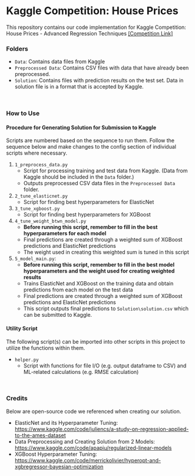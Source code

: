 # Kaggle Competition: House Prices
This repository contains our code implementation for Kaggle Competition: House Prices - Advanced Regression Techniques [\[Competition Link\]](https://www.kaggle.com/competitions/house-prices-advanced-regression-techniques)

### Folders
* ```Data```: Contains data files from Kaggle
* ```Preprocessed Data```: Contains CSV files with data that have already been preprocessed.
* ```Solution```: Contains files with prediction results on the test set. Data in solution file is in a format that is accepted by Kaggle.
<br>

### How to Use
#### Procedure for Generating Solution for Submission to Kaggle
Scripts are numbered based on the sequence to run them. Follow the sequence below and make changes to the config section of individual scripts where necessary.
1. ```1_preprocess_data.py```
    - Script for processing training and test data from Kaggle. (Data from Kaggle should be included in the ```Data``` folder.)
    - Outputs preprocessed CSV data files in the ```Preprocessed Data``` folder.
1. ```2_tune_elasticnet.py```
    - Script for finding best hyperparameters for ElasticNet
1. ```3_tune_xgboost.py```
    - Script for finding best hyperparameters for XGBoost
1. ```4_tune_weight_btwn_model.py```
    - <b>Before running this script, remember to fill in the best hyperparameters for each model</b>
    - Final predictions are created through a weighted sum of XGBoost predictions and ElasticNet predictions
    - The weight used in creating this weighted sum is tuned in this script
1. ```5_model_main.py```:
    - <b>Before running this script, remember to fill in the best model hyperparameters and the weight used for creating weighted results</b>
    - Trains ElasticNet and XGBoost on the training data and obtain predictions from each model on the test data
    - Final predictions are created through a weighted sum of XGBoost predictions and ElasticNet predictions
    - This script outputs final predictions to ```Solution\solution.csv``` which can be submitted to Kaggle.

#### Utility Script
The following script(s) can be imported into other scripts in this project to utilize the functions within them.
* ```helper.py```
    - Script with functions for file I/O (e.g. output dataframe to CSV) and ML-related calculations (e.g. RMSE calculation)

<br>

### Credits
Below are open-source code we referenced when creating our solution.
* ElasticNet and its Hyperparameter Tuning: <https://www.kaggle.com/code/juliencs/a-study-on-regression-applied-to-the-ames-dataset>
* Data Preprocessing and Creating Solution from 2 Models: <https://www.kaggle.com/code/apapiu/regularized-linear-models>
* XGBoost Hyperparameter Tuning: <https://www.kaggle.com/code/merrickolivier/hyperopt-and-xgbregressor-bayesian-optimization>
